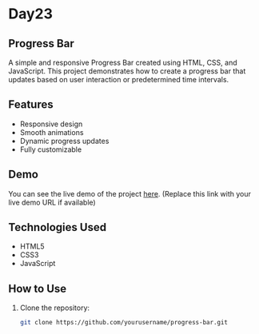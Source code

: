 # Day23
## Progress Bar

A simple and responsive Progress Bar created using HTML, CSS, and JavaScript. This project demonstrates how to create a progress bar that updates based on user interaction or predetermined time intervals.

## Features

- Responsive design
- Smooth animations
- Dynamic progress updates
- Fully customizable

## Demo

You can see the live demo of the project [here](#). (Replace this link with your live demo URL if available)

## Technologies Used

- HTML5
- CSS3
- JavaScript

## How to Use

1. Clone the repository:

   ```bash
   git clone https://github.com/yourusername/progress-bar.git
    ```

